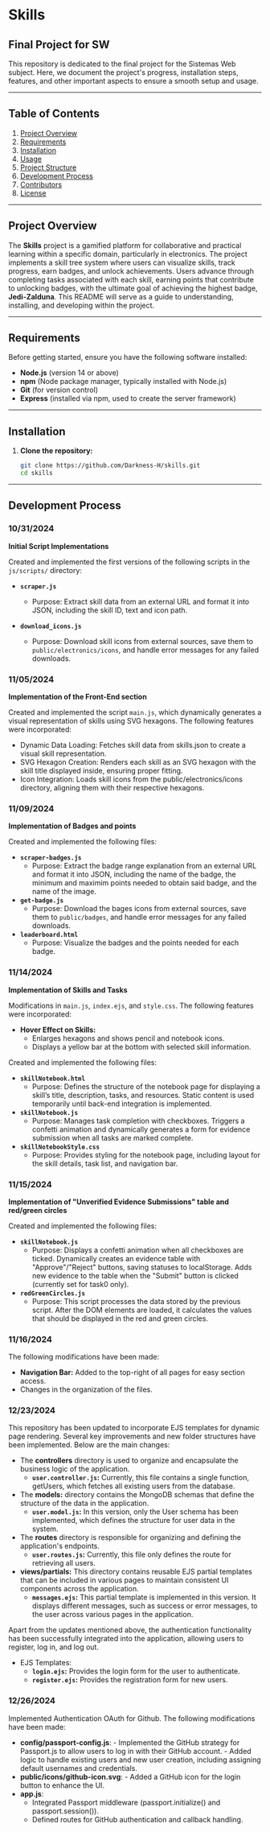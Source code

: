 # Skills

## Final Project for SW

This repository is dedicated to the final project for the Sistemas Web subject. Here, we document the project's progress, installation steps, features, and other important aspects to ensure a smooth setup and usage.

---

## Table of Contents

1. [Project Overview](#project-overview)
2. [Requirements](#requirements)
3. [Installation](#installation)
4. [Usage](#usage)
5. [Project Structure](#project-structure)
6. [Development Process](#development-process)
7. [Contributors](#contributors)
8. [License](#license)

---

## Project Overview

The **Skills** project is a gamified platform for collaborative and practical learning within a specific domain, particularly in electronics. The project implements a skill tree system where users can visualize skills, track progress, earn badges, and unlock achievements. Users advance through completing tasks associated with each skill, earning points that contribute to unlocking badges, with the ultimate goal of achieving the highest badge, **Jedi-Zalduna**. This README will serve as a guide to understanding, installing, and developing within the project.

---

## Requirements

Before getting started, ensure you have the following software installed:

- **Node.js** (version 14 or above)
- **npm** (Node package manager, typically installed with Node.js)
- **Git** (for version control)
- **Express** (installed via npm, used to create the server framework)

---

## Installation

1. **Clone the repository:**
   ```bash
   git clone https://github.com/Darkness-H/skills.git
   cd skills

---

## Development Process

### 10/31/2024

**Initial Script Implementations**

Created and implemented the first versions of the following scripts in the `js/scripts/` directory:

- **`scraper.js`**  
   - Purpose: Extract skill data from an external URL and format it into JSON, including the skill ID, text and icon path.

- **`download_icons.js`**  
   - Purpose: Download skill icons from external sources, save them to `public/electronics/icons`, and handle error messages for any failed downloads.
 
### 11/05/2024

**Implementation of the Front-End section**

Created and implemented the script `main.js`, which dynamically generates a visual representation of skills using SVG hexagons. The following features were incorporated:

- Dynamic Data Loading: Fetches skill data from skills.json to create a visual skill representation.
- SVG Hexagon Creation: Renders each skill as an SVG hexagon with the skill title displayed inside, ensuring proper fitting.
- Icon Integration: Loads skill icons from the public/electronics/icons directory, aligning them with their respective hexagons.

### 11/09/2024

**Implementation of Badges and points**

Created and implemented the following files:
- **`scraper-badges.js`**
  - Purpose: Extract the badge range explanation from an external URL and format it into JSON, including the name of the badge, the minimum and maximim points needed to obtain said badge, and the name of the image.
- **`get-badge.js`**
   - Purpose: Download the bages icons from external sources, save them to `public/badges`, and handle error messages for any failed downloads.
- **`leaderboard.html`**
  - Purpose: Visualize the badges and the points needed for each badge.

### 11/14/2024

**Implementation of Skills and Tasks**

Modifications in `main.js`, `index.ejs`, and `style.css`. The following features were incorporated:

   - **Hover Effect on Skills:**
       - Enlarges hexagons and shows pencil and notebook icons.
       - Displays a yellow bar at the bottom with selected skill information.
    
Created and implemented the following files:
- **`skillNotebook.html`**
   - Purpose: Defines the structure of the notebook page for displaying a skill’s title, description, tasks, and resources. Static content is used temporarily until back-end integration is implemented.
- **`skillNotebook.js`**
   - Purpose: Manages task completion with checkboxes. Triggers a confetti animation and dynamically generates a form for evidence submission when all tasks are marked complete.   
- **`skillNotebookStyle.css`**
   - Purpose: Provides styling for the notebook page, including layout for the skill details, task list, and navigation bar.

### 11/15/2024

**Implementation of "Unverified Evidence Submissions" table and red/green circles**

Created and implemented the following files:
- **`skillNotebook.js`**
  - Purpose: Displays a confetti animation when all checkboxes are ticked. Dynamically creates an evidence table with "Approve"/"Reject" buttons, saving statuses to localStorage. Adds new evidence to the table when the "Submit" button is clicked (currently set for task0 only).
- **`redGreenCircles.js`**
   - Purpose: This script processes the data stored by the previous script. After the DOM elements are loaded, it calculates the values that should be displayed in the red and green circles.
 
### 11/16/2024

The following modifications have been made:
- **Navigation Bar:** Added to the top-right of all pages for easy section access.
- Changes in the organization of the files.

### 12/23/2024

This repository has been updated to incorporate EJS templates for dynamic page rendering. Several key improvements and new folder structures have been implemented. Below are the main changes:
- The **controllers** directory is used to organize and encapsulate the business logic of the application.
   - **`user.controller.js`:** Currently, this file contains a single function, getUsers, which fetches all existing users from the database.
- The **models:** directory contains the MongoDB schemas that define the structure of the data in the application.
   - **`user.model.js`:** In this version, only the User schema has been implemented, which defines the structure for user data in the system.
- The **routes** directory is responsible for organizing and defining the application's endpoints.
   - **`user.routes.js`:** Currently, this file only defines the route for retrieving all users.
- **views/partials:** This directory contains reusable EJS partial templates that can be included in various pages to maintain consistent UI components across the application.
   - **`messages.ejs`:** This partial template is implemented in this version. It displays different messages, such as success or error messages, to the user across various pages in the application.

Apart from the updates mentioned above, the authentication functionality has been successfully integrated into the application, allowing users to register, log in, and log out.
- EJS Templates:
   - **`login.ejs`:** Provides the login form for the user to authenticate.
   - **`register.ejs`:** Provides the registration form for new users.

 ### 12/26/2024

Implemented Authentication OAuth for Github. The following modifications have been made:
- **config/passport-config.js**:
      - Implemented the GitHub strategy for Passport.js to allow users to log in with their GitHub account.
      - Added logic to handle existing users and new user creation, including assigning default usernames and credentials.
- **public/icons/github-icon.svg**:
      - Added a GitHub icon for the login button to enhance the UI.
- **app.js**:
     - Integrated Passport middleware (passport.initialize() and passport.session()).
     - Defined routes for GitHub authentication and callback handling.
